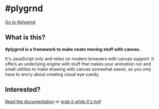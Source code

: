 # #plygrnd

[Go to #plygrnd](http://kanduvisla.github.com/plygrnd/)

## What is this?

**#plygrnd is a framework to make neato moving stuff with canvas.**

It's JavaScript only and relies on modern browsers with canvas support. It offers an
underlying engine with stuff that makes your animation run and small utilities to make
drawing with canvas somewhat easier, so you only have to worry about creating visual
eye-candy.

## Interested?

[Read the documentation](https://github.com/kanduvisla/plygrnd/wiki/Documentation) or
[grab it while it's hot](https://github.com/kanduvisla/plygrnd)!
